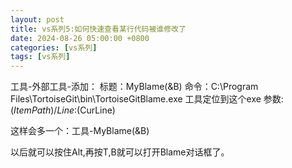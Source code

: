 ```yaml
---
layout: post
title: vs系列5:如何快速查看某行代码被谁修改了
date: 2024-08-26 05:00:00 +0800
categories: [vs系列]
tags: [vs系列]
---
```


工具-外部工具-添加：
标题：MyBlame(&B)
命令：C:\Program Files\TortoiseGit\bin\TortoiseGitBlame.exe  工具定位到这个exe
参数:$(ItemPath) /Line:$(CurLine)

这样会多一个：工具-MyBlame(&B)

以后就可以按住Alt,再按T,B就可以打开Blame对话框了。